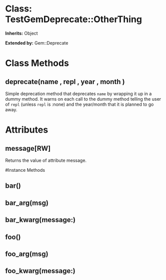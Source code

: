 # Class: TestGemDeprecate::OtherThing
**Inherits:** Object
  
**Extended by:** Gem::Deprecate
    



# Class Methods
## deprecate(name , repl , year , month ) [](#method-c-deprecate)
Simple deprecation method that deprecates `name` by wrapping it up in a dummy
method. It warns on each call to the dummy method telling the user of `repl`
(unless `repl` is :none) and the year/month that it is planned to go away.
# Attributes
## message[RW] [](#attribute-i-message)
Returns the value of attribute message.


#Instance Methods
## bar() [](#method-i-bar)

## bar_arg(msg) [](#method-i-bar_arg)

## bar_kwarg(message:) [](#method-i-bar_kwarg)

## foo() [](#method-i-foo)

## foo_arg(msg) [](#method-i-foo_arg)

## foo_kwarg(message:) [](#method-i-foo_kwarg)

